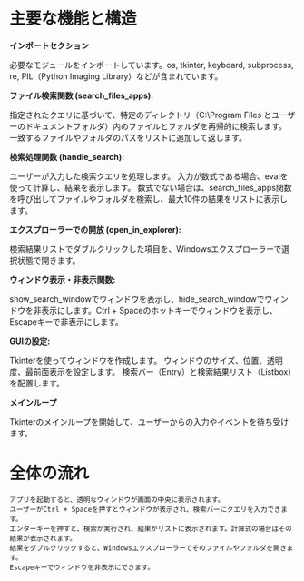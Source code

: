 # 主要な機能と構造

**インポートセクション**

必要なモジュールをインポートしています。os, tkinter, keyboard, subprocess, re, PIL（Python Imaging Library）などが含まれています。

**ファイル検索関数 (search_files_apps):**

指定されたクエリに基づいて、特定のディレクトリ（C:\Program Files とユーザーのドキュメントフォルダ）内のファイルとフォルダを再帰的に検索します。
一致するファイルやフォルダのパスをリストに追加して返します。

**検索処理関数 (handle_search):**

ユーザーが入力した検索クエリを処理します。
入力が数式である場合、evalを使って計算し、結果を表示します。
数式でない場合は、search_files_apps関数を呼び出してファイルやフォルダを検索し、最大10件の結果をリストに表示します。

**エクスプローラーでの開放 (open_in_explorer):**

検索結果リストでダブルクリックした項目を、Windowsエクスプローラーで選択状態で開きます。

**ウィンドウ表示・非表示関数:**

show_search_windowでウィンドウを表示し、hide_search_windowでウィンドウを非表示にします。Ctrl + Spaceのホットキーでウィンドウを表示し、Escapeキーで非表示にします。

**GUIの設定:**

Tkinterを使ってウィンドウを作成します。
ウィンドウのサイズ、位置、透明度、最前面表示を設定します。
検索バー（Entry）と検索結果リスト（Listbox）を配置します。

**メインループ**

Tkinterのメインループを開始して、ユーザーからの入力やイベントを待ち受けます。

# 全体の流れ

    アプリを起動すると、透明なウィンドウが画面の中央に表示されます。
    ユーザーがCtrl + Spaceを押すとウィンドウが表示され、検索バーにクエリを入力できます。
    エンターキーを押すと、検索が実行され、結果がリストに表示されます。計算式の場合はその結果が表示されます。
    結果をダブルクリックすると、Windowsエクスプローラーでそのファイルやフォルダを開きます。
    Escapeキーでウィンドウを非表示にできます。
